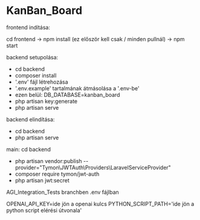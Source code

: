 # KanBan_Board

frontend indítása:

cd frontend -> npm install (ez először kell csak / minden pullnál) -> npm start


backend setupolása:

- cd backend
- composer install
- '.env' fájl létrehozása
- '.env.example' tartalmának átmásolása a '.env-be'
- ezen belül: DB_DATABASE=kanban_board
- php artisan key:generate
- php artisan serve

backend elindítása:

- cd backend
- php artisan serve


main:
cd backend
- php artisan vendor:publish --provider="Tymon\JWTAuth\Providers\LaravelServiceProvider"
- composer require tymon/jwt-auth
- php artisan jwt:secret

AGI_Integration_Tests branchben
.env fájlban

OPENAI_API_KEY=ide jön a openai kulcs
PYTHON_SCRIPT_PATH='ide jön a python script elérési útvonala'
